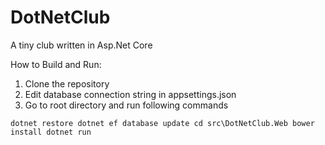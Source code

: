 # DotNetClub
A tiny club written in Asp.Net Core

How to Build and Run:

1. Clone the repository
2. Edit database connection string in appsettings.json
3. Go to root directory and run following commands

`
dotnet restore
dotnet ef database update
cd src\DotNetClub.Web
bower install
dotnet run
`